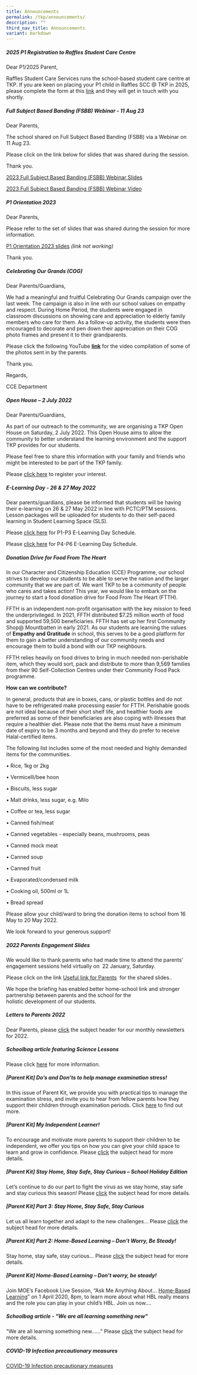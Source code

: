 ```yaml
---
title: Announcements
permalink: /tkp/announcements/
description: ""
third_nav_title: Announcements
variant: markdown
---
```

##### 2025 P1 Registration to Raffles Student Care Centre

Dear P1/2025 Parent,
        

Raffles Student Care Services runs the school-based student care centre at TKP. If you are keen on placing your P1 child in Raffles SCC @ TKP in 2025, please complete the form at this [link](https://docs.google.com/forms/d/e/1FAIpQLSdaS_6yTIykOAopZn95LWZfFbvT7P2shOjBJjdpBaBFeZPWqg/viewform) and they will get in touch with you shortly.


##### Full Subject Based Banding (FSBB) Webinar  -  11 Aug 23

Dear Parents,

The school shared on Full Subject Based Banding (FSBB) via a Webinar on 11 Aug 23. 
 
Please click on the link below  for slides that was shared during the session.  
    
Thank you.

[2023 Full Subject Based Banding (FSBB) Webinar Slides](/files/2023%20full%20subject%20based%20banding(fsbb)webinar%20_11%20august%202023_pdf.pdf)

[2023 Full Subject Based Banding (FSBB) Webinar Video](https://drive.google.com/file/d/1grba3jCyeEG7J-GdOK_-Th3XHd2_4xz5/view?usp=sharing)



##### P1 Orientation 2023

Dear Parents,  
  
Please refer to the set of slides that was shared during the session for more information.  
  
[P1 Orientation 2023 slides](https://tanjongkatongpri-moe-edu-sg-admin.cwp.sg/tkp/Dear%20Parents,%20%20Please%20refer%20to%20the%20set%20of%20slides%20that%20was%20shared%20during%20the%20session%20for%20more%20information.%20%20P1%20Orientation%202023%20slides%20%20Thank%20you.)  *(link not working)*
  
Thank you.

##### Celebrating Our Grands (COG)

Dear Parents/Guardians,

We had a meaningful and fruitful Celebrating Our Grands campaign over the last week. The campaign is also in line with our school values on empathy and respect. During Home Period, the students were engaged in classroom&nbsp;discussions on showing care and appreciation to elderly family members who care for&nbsp;them. As a follow-up activity, the students were then encouraged to decorate and pen down their appreciation on their COG photo frames and present it to their grandparents.&nbsp;

Please click the following YouTube&nbsp;[**link**](https://youtu.be/HoqotRiH9js)&nbsp;for the video compilation of some of the photos sent in by the parents.&nbsp;

Thank you.

Regards,

CCE Department

##### Open House – 2 July 2022

Dear Parents/Guardians,

As part of our outreach to the community, we are organising a TKP Open House on Saturday, 2 July 2022. This Open House aims to allow the community to better understand the learning environment and the support TKP provides for our students.

Please feel free to share this information with your family and friends who might be interested to be part of the TKP family.

Please&nbsp;[click here](https://form.gov.sg/#!/6271e2672f94820012af9121)&nbsp;to register your interest.

##### E-Learning Day - 26 &amp; 27 May 2022

Dear parents/guardians, please be informed that students will be having their e-learning on 26 &amp; 27 May 2022 in line with PCTC/PTM sessions. Lesson packages will be uploaded for students to do their self-paced learning in Student Learning Space (SLS).

Please&nbsp;[click here](http://tanjongkatongpri-moe-edu-sg-admin.cwp.sg/qql/slot/u742/Announcements/2022/E-Learning%20Day%20Schedule_Pri%201%20-%20Pri%203Updated%2021%20May%2022.docx)&nbsp;for P1-P3 E-Learning Day Schedule.

Please&nbsp;[click here](http://tanjongkatongpri-moe-edu-sg-admin.cwp.sg/qql/slot/u742/Announcements/2022/E-Learning%20Day%20Schedule_Pri%204%20-%20Pri%206Updated%2021%20May%2022.docx)&nbsp;for P4-P6 E-Learning Day Schedule.

##### Donation Drive for Food From The Heart

In our Character and Citizenship Education (CCE) Programme, our school strives to develop our students to be able&nbsp;to serve the nation and the larger community that we are part of. We want TKP to be a community of people who cares and takes action! This year, we would like to embark on the journey to start a food donation drive for Food From The Heart (FTTH).

FFTH is an independent non-profit organisation with the key mission to feed the underprivileged. In 2021, FFTH distributed $7.25 million worth of food and supported 59,500 beneficiaries. FFTH has set up her first Community Shop@ Mountbatten in early 2021. As our students are learning the values of&nbsp;**Empathy and Gratitude**&nbsp;in school, this serves to be a good platform for them to gain a better understanding of our community needs and encourage them to build a bond with our TKP neighbours.

FFTH relies heavily on food drives to bring in much needed non-perishable item, which they would sort, pack and distribute to more than 9,569 families from their 90 Self-Collection Centres under their Community Food Pack programme.

**How can we contribute?**

In general, products that are in boxes, cans, or plastic bottles and do not have to be refrigerated make processing easier for FTTH. Perishable goods are not ideal because of their short shelf life, and healthier foods are preferred as some of their beneficiaries are also coping with illnesses that require a healthier diet. Please note that the items must have a minimum date of expiry to be 3 months and beyond and they do prefer to receive Halal-certified items.

The following list includes some of the most needed and highly demanded items for the communities.

• Rice, 1kg or 2kg

• Vermicelli/bee hoon

• Biscuits, less sugar

• Malt drinks, less sugar, e.g. Milo

• Coffee or tea, less sugar

• Canned fish/meat

• Canned vegetables - especially beans, mushrooms, peas

• Canned mock meat

• Canned soup

• Canned fruit

• Evaporated/condensed milk

• Cooking oil, 500ml or 1L

• Bread spread

Please allow your child/ward to bring the donation items to school from 16 May to 20 May 2022.

We look forward to your generous support!

##### 2022 Parents Engagement Slides

We&nbsp;would&nbsp;like&nbsp;to&nbsp;thank&nbsp;parents&nbsp;who&nbsp;had&nbsp;made&nbsp;time&nbsp;to&nbsp;attend&nbsp;the&nbsp;parents’ engagement sessions held virtually&nbsp;on&nbsp;&nbsp;22 January, Saturday.

Please click on the link&nbsp;[Useful link for Parents](/useful-information/parents/useful-links-for-parents)&nbsp; for the shared slides..&nbsp;

We hope the briefing has enabled better home-school link and stronger partnership between&nbsp;parents&nbsp;and&nbsp;the&nbsp;school&nbsp;for&nbsp;the holistic&nbsp;development&nbsp;of&nbsp;our&nbsp;students.&nbsp;

##### Letters to Parents 2022

Dear Parents, please&nbsp;[click](/tkp/announcements/letters-to-parents-2022)&nbsp;the subject header for our monthly newsletters for 2022.

##### Schoolbag article featuring Science Lessons

Please click&nbsp;[here](/tkp/announcements/schoolbag-article-featuring-science-lessons)&nbsp;for more information.

##### \[Parent Kit\] Do’s and Don’ts to help manage examination stress!

In this issue of Parent Kit, we provide you with practical tips to manage the examination stress, and invite you to hear from fellow parents how they support their children through examination periods. Click&nbsp;[here](/useful-information/parents/parent-kit/parent-kit-do-s-and-don-ts-to-help-manage-examination-stress)&nbsp;to find out more.

##### \[Parent Kit\] My Independent Learner!

To encourage and motivate more parents to support their children to be independent, we offer you tips on how you can give your child space to learn and grow in confidence. Please&nbsp;[click](/useful-information/parents/parent-kit/parent-kit-my-independent-learner)&nbsp;the subject head for more details.

##### \[Parent Kit\] Stay Home, Stay Safe, Stay Curious – School Holiday Edition

Let’s continue to do our part to fight the virus as we stay home, stay safe and stay curious this season! Please&nbsp;[click](/useful-information/parents/parent-kit/parent-kit-stay-home-stay-safe-stay-curious-school-holiday-edition)&nbsp;the subject head for more details.

##### \[Parent Kit\] Part 3: Stay Home, Stay Safe, Stay Curious

Let us all learn together and adapt to the new challenges... Please&nbsp;[click](/useful-information/parents/parent-kit/parent-kit-part-3-stay-home-stay-safe-stay-curious)&nbsp;the subject head for more details.

##### \[Parent Kit\] Part 2: Home-Based Learning – Don’t Worry, Be Steady!

Stay home, stay safe, stay curious... Please&nbsp;[click](/useful-information/parents/parent-kit/parent-kit-part-2-home-based-learning-don-t-worry-be-steady)&nbsp;the subject head for more details.

##### \[Parent Kit\] Home-Based Learning – Don’t worry, be steady!

Join MOE’s Facebook Live Session, “Ask Me Anything About…&nbsp;[Home-Based Learning](/useful-information/parents/parent-kit/parent-kit-home-based-learning-don-t-worry-be-steady)” on 1 April 2020, 8pm, to learn more about what HBL really means and the role you can play in your child’s HBL. Join us now....

##### Schoolbag article - "We are all learning something new"

"We are all learning something new......" Please&nbsp;[click](/tkp/announcements/schoolbag-article-we-are-all-learning-something-new)&nbsp;the subject head for more details.

##### COVID-19 Infection precautionary measures

[COVID-19 Infection precautionary measures](/tkp/announcements/covid-19-infection-precautionary-measures)